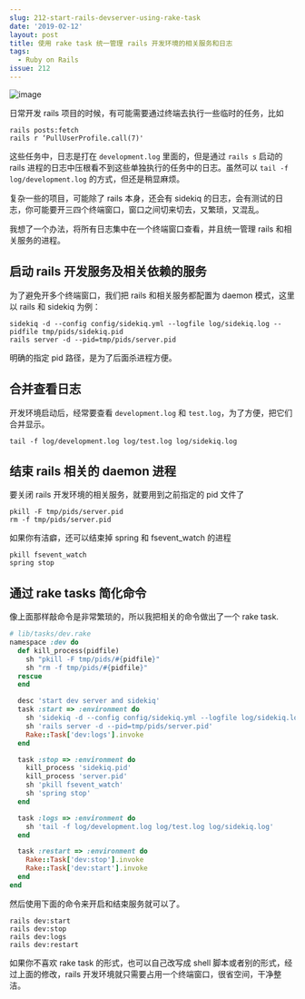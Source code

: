 ```yaml
---
slug: 212-start-rails-devserver-using-rake-task
date: '2019-02-12'
layout: post
title: 使用 rake task 统一管理 rails 开发环境的相关服务和日志
tags:
  - Ruby on Rails
issue: 212
---
```


![image](https://github.com/greatghoul/greatghoul.github.io/assets/208966/ee9ab3e6-02a2-4444-b6d2-06a16ebd4aa5)


日常开发 rails 项目的时候，有可能需要通过终端去执行一些临时的任务，比如

```
rails posts:fetch
rails r ‘PullUserProfile.call(7)'
```

这些任务中，日志是打在 `development.log` 里面的，但是通过 `rails s` 启动的 rails 进程的日志中压根看不到这些单独执行的任务中的日志。虽然可以 `tail -f log/development.log` 的方式，但还是稍显麻烦。

复杂一些的项目，可能除了 rails 本身，还会有 sidekiq 的日志，会有测试的日志，你可能要开三四个终端窗口，窗口之间切来切去，又繁琐，又混乱。

我想了一个办法，将所有日志集中在一个终端窗口查看，并且统一管理 rails 和相关服务的进程。

## 启动 rails 开发服务及相关依赖的服务

为了避免开多个终端窗口，我们把 rails 和相关服务都配置为 daemon 模式，这里以 rails 和 sidekiq 为例：

```
sidekiq -d --config config/sidekiq.yml --logfile log/sidekiq.log --pidfile tmp/pids/sidekiq.pid
rails server -d --pid=tmp/pids/server.pid
```

明确的指定 pid 路径，是为了后面杀进程方便。

## 合并查看日志

开发环境启动后，经常要查看 `development.log` 和 `test.log`，为了方便，把它们合并显示。

```
tail -f log/development.log log/test.log log/sidekiq.log
```

## 结束 rails 相关的 daemon 进程

要关闭 rails 开发环境的相关服务，就要用到之前指定的 pid 文件了

```
pkill -F tmp/pids/server.pid
rm -f tmp/pids/server.pid
```

如果你有洁癖，还可以结束掉 spring 和 fsevent\_watch 的进程

```
pkill fsevent_watch
spring stop
```

## 通过 rake tasks 简化命令

像上面那样敲命令是非常繁琐的，所以我把相关的命令做出了一个 rake task.

```ruby
# lib/tasks/dev.rake
namespace :dev do
  def kill_process(pidfile)
    sh "pkill -F tmp/pids/#{pidfile}"
    sh "rm -f tmp/pids/#{pidfile}"
  rescue
  end

  desc 'start dev server and sidekiq'
  task :start => :environment do
    sh 'sidekiq -d --config config/sidekiq.yml --logfile log/sidekiq.log --pidfile tmp/pids/sidekiq.pid'
    sh 'rails server -d --pid=tmp/pids/server.pid'
    Rake::Task['dev:logs'].invoke
  end

  task :stop => :environment do
    kill_process 'sidekiq.pid'
    kill_process 'server.pid'
    sh 'pkill fsevent_watch'
    sh 'spring stop'
  end

  task :logs => :environment do
    sh 'tail -f log/development.log log/test.log log/sidekiq.log'
  end

  task :restart => :environment do
    Rake::Task['dev:stop'].invoke
    Rake::Task['dev:start'].invoke
  end
end
```

然后使用下面的命令来开启和结束服务就可以了。

```
rails dev:start
rails dev:stop
rails dev:logs
rails dev:restart
```

如果你不喜欢 rake task 的形式，也可以自己改写成 shell 脚本或者别的形式，经过上面的修改，rails 开发环境就只需要占用一个终端窗口，很省空间，干净整洁。
